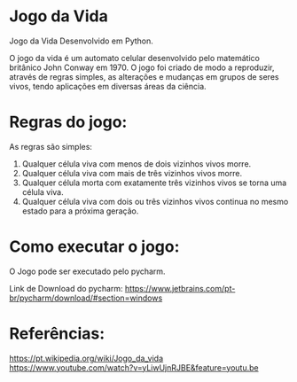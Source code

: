 # Jogo da Vida
Jogo da Vida Desenvolvido em Python.

O jogo da vida é um automato celular desenvolvido pelo matemático britânico John Conway em 1970. O jogo foi criado de modo a reproduzir, através de regras simples, as alterações e mudanças em grupos de seres vivos, tendo aplicações em diversas áreas da ciência.


# Regras do jogo:

As regras são simples: 
1. Qualquer célula viva com menos de dois vizinhos vivos morre.
2. Qualquer célula viva com mais de três vizinhos vivos morre. 
3. Qualquer célula morta com exatamente três vizinhos vivos se torna uma célula viva. 
4. Qualquer célula viva com dois ou três vizinhos vivos continua no mesmo estado para a próxima geração.


# Como executar o jogo:
O Jogo pode ser executado pelo pycharm.

Link de Download do pycharm: https://www.jetbrains.com/pt-br/pycharm/download/#section=windows


# Referências:

https://pt.wikipedia.org/wiki/Jogo_da_vida https://www.youtube.com/watch?v=yLiwUjnRJBE&feature=youtu.be

